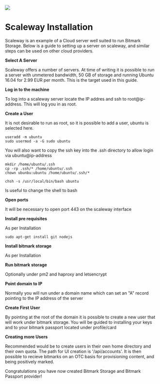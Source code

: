 # ![](https://www.scaleway.com/img/scaleway.a5b3.svg)

# Scaleway Installation

Scaleway is an example of a Cloud server well suited to run Bitmark Storage.  Below is a guide to setting up a server on scaleway, and similar steps can be used on other cloud providers.

**Select A Server**

Scaleway offers a number of servers.  At time of writing it is possible to run a server with unmetered bandwidth, 50 GB of storage and running Ubuntu 16.04 for 2.99 EUR per month.  This is the target used in this guide.

**Log in to the machine**

To log into a scaleway server locate the IP addres and ssh to root@ip-address.  This will log you in as root.

**Create a User**

It is not desirable to run as root, so it is possible to add a user, ubuntu is selected here.

```
useradd -m ubuntu
sudo usermod -a -G sudo ubuntu
```

 You will also want to copy the ssh key into the .ssh directory to allow login via ubuntu@ip-address

```
mkdir /home/ubuntu/.ssh
cp -rp .ssh/* /home/ubuntu/.ssh
chown ubunbu:ubuntu /home/ubuntu/.ssh/*
```

```
chsh -s /usr/local/bin/bash ubuntu
```

 Is useful to change the shell to bash

**Open ports**

It will be necessary to open port 443 on the scaleway interface

**Install pre requisites**

As per Installation

```
sudo apt-get install git nodejs
```

**Install bitmark storage**

As per Installation

**Run bitmark storage**

Optionally under pm2 and haproxy and letsencrypt

**Point domain to IP**

Normally you will run under a domain name which can set an "A" record pointing to the IP address of the server

**Create First User**

By pointing at the root of the domain it is possible to create a new user that will work under bitmark storage.  You will be guided to installing your keys and to your bitmark passport located under profile/card

**Creating more Users**

Recommended would be to create users in their own home directory and their own quota.  The path for UI creation is '/api/accounts'.  It is then possible to recieve bitmarks on an OTC basis for provisioning content, and being positively marked.

Congratulations you have now created Bitmark Storage and Bitmark Passport provider!

